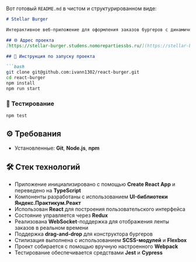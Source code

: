 Вот готовый `README.md` в чистом и структурированном виде:

```markdown
# Stellar Burger

Интерактивное веб-приложение для оформления заказов бургеров с динамической лентой заказов и drag-and-drop интерфейсом.

## 🌐 Адрес проекта
[https://stellar-burger.studens.nomorepartiessbs.ru/](https://stellar-burger.studens.nomorepartiessbs.ru/)

## 🚀 Инструкция по запуску проекта

```bash
git clone git@github.com:ivann1302/react-burger.git
cd react-burger
npm install
npm run start
```

### 🧪 Тестирование

```bash
npm test
```

## ⚙️ Требования

- Установленные: **Git**, **Node.js**, **npm**

## 🛠️ Стек технологий

- Приложение инициализировано с помощью **Create React App** и переведено на **TypeScript**
- Компоненты разработаны с использованием **UI-библиотеки Яндекс.Практикум.Реакт**
- Использован **React** для построения пользовательского интерфейса
- Состояние управляется через **Redux**
- Реализована **WebSocket**-поддержка для отображения ленты заказов в реальном времени
- Поддержка **drag-and-drop** для конструктора бургеров
- Стилизация выполнена с использованием **SCSS-модулей** и **Flexbox**
- Проект собирается с помощью вручную настроенного **Webpack**
- Тестирование обеспечивается средствами **Jest** и **Cypress**

